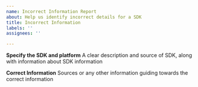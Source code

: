 ```yaml
---
name: Incorrect Information Report
about: Help us identify incorrect details for a SDK
title: Incorrect Information
labels: ''
assignees: ''

---
```


**Specify the SDK and platform**
A clear description and source of SDK, along with information about SDK information

**Correct Information**
Sources or any other information guiding towards the correct information
